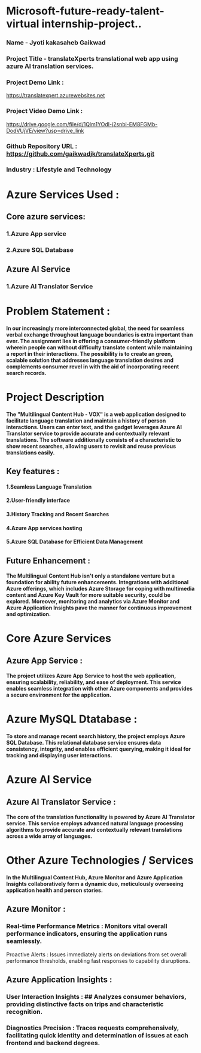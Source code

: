# Microsoft-future-ready-talent-virtual internship-project..
  ### Name -  Jyoti kakasaheb Gaikwad
  ### Project Title - translateXperts translational web app using azure AI translation services.
  ### Project Demo Link :
  <a href="https://translatexpert.azurewebsites.net">https://translatexpert.azurewebsites.net</a>
  ### Project Video Demo Link :
   <a href="https://drive.google.com/file/d/1Qlm1YOdI-j2snbl-EM8FGMb-DodVUjVE/view?usp=drive_link/">https://drive.google.com/file/d/1Qlm1YOdI-j2snbl-EM8FGMb-DodVUjVE/view?usp=drive_link</a>
  ### Github Repository URL : https://github.com/gaikwadjk/translateXperts.git
  ### Industry : Lifestyle and Technology
  

# Azure Services Used :
  ## Core azure services:
  ### 1.Azure App service
  ### 2.Azure SQL Database

 ## Azure AI Service
  ### 1.Azure AI Translator Service

# Problem Statement :
   ####  In our increasingly more interconnected global, the need for seamless verbal exchange throughout language boundaries is extra important than ever. The assignment lies in offering a consumer-friendly platform wherein people can without difficulty translate content while maintaining a report in their interactions. The possibility is to create an green, scalable solution that addresses language translation desires and complements consumer revel in with the aid of incorporating recent search records.
# Project Description  
   #### The "Multilingual Content Hub - VOX" is a web application designed to facilitate language translation and maintain a history of person interactions. Users can enter text, and the gadget leverages Azure AI Translator service to provide accurate and contextually relevant translations. The software additionally consists of a characteristic to show recent searches, allowing users to revisit and reuse previous translations easily.
   
 ## Key features :
   #### 1.Seamless Language Translation 
   #### 2.User-friendly interface
   #### 3.History Tracking and Recent Searches
   #### 4.Azure App services hosting
   #### 5.Azure SQL Database for Efficient Data Management

 ## Future Enhancement :
   #### The Multilingual Content Hub isn't only a standalone venture but a foundation for ability future enhancements. Integrations with additional Azure offerings, which includes Azure Storage for coping with multimedia content and Azure Key Vault for more suitable security, could be explored. Moreover, monitoring and analytics via Azure Monitor and Azure Application Insights pave the manner for continuous improvement and optimization.

# Core Azure Services
 ## Azure App Service :
  #### The project utilizes Azure App Service to host the web application, ensuring scalability, reliability, and ease of deployment. This service enables seamless integration with other Azure components and provides a secure environment for the application.

# Azure MySQL Dtatabase :
  #### To store and manage recent search history, the project employs Azure SQL Database. This relational database service ensures data consistency, integrity, and enables efficient querying, making it ideal for tracking and displaying user interactions.

# Azure AI Service
 ## Azure AI Translator Service :
  #### The core of the translation functionality is powered by Azure AI Translator service. This service employs advanced natural language processing algorithms to provide accurate and contextually relevant translations across a wide array of languages.

# Other Azure Technologies / Services
  #### In the Multilingual Content Hub, Azure Monitor and Azure Application Insights collaboratively form a dynamic duo, meticulously overseeing application health and person stories.

 ## Azure Monitor :
 ### Real-time Performance Metrics : Monitors vital overall performance indicators, ensuring the application runs seamlessly.
Proactive Alerts : Issues immediately alerts on deviations from set overall performance thresholds, enabling fast responses to capability disruptions.

 ## Azure Application Insights :
 ### User Interaction Insights : ## Analyzes consumer behaviors, providing distinctive facts on trips and characteristic recognition.
 ### Diagnostics Precision : Traces requests comprehensively, facilitating quick identity and determination of issues at each frontend and backend degrees.





  
   
 
   
  


